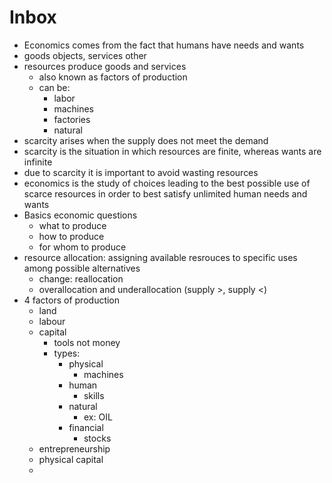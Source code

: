 # Inbox
- Economics comes from the fact that humans have needs and wants
- goods objects, services other
- resources produce goods and services
  - also known as factors of production
  - can be:
    - labor
    - machines
    - factories
    - natural
- scarcity arises when the supply does not meet the demand
- scarcity is the situation in which resources are finite, whereas wants are infinite
- due to scarcity it is important to avoid wasting resources
- economics is the study of choices leading to the best possible use of scarce resources in order to best satisfy unlimited human needs and wants
- Basics economic questions
  - what to produce
  - how to produce
  - for whom to produce
- resource allocation: assigning available resrouces to specific uses among possible alternatives
  - change: reallocation
  - overallocation and underallocation (supply >, supply <)
- 4 factors of production
  - land
  - labour
  - capital
    - tools not money
    - types:
      - physical
        - machines
      - human
        - skills
      - natural
        - ex: OIL
      - financial
        - stocks
  - entrepreneurship
  - physical capital
  - 